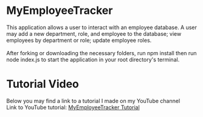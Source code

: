 # MyEmployeeTracker

This application allows a user to interact with an employee database.
A user may add a new department, role, and employee to the database; view employees by department or role; update employee roles. <br> <br>
After forking or downloading the necessary folders, run npm install then run node index.js to start the application in your root directory's terminal.

# Tutorial Video
Below you may find a link to a tutorial I made on my YouTube channel <br>
Link to YouTube tutorial: [MyEmployeeTracker Tutorial](https://youtu.be/hGVR_MSe_Os)
